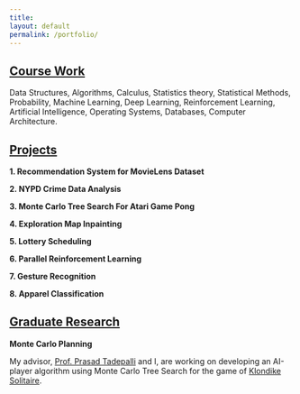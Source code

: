 ```yaml
---
title:
layout: default
permalink: /portfolio/
---
```


## <u>Course Work</u>


Data Structures, Algorithms, Calculus, Statistics theory, Statistical Methods, Probability,  Machine Learning, Deep Learning, Reinforcement Learning, Artificial Intelligence, Operating Systems,
Databases, Computer Architecture.

## <u>Projects</u>

**1.    Recommendation System for MovieLens Dataset**

**2.    NYPD Crime Data Analysis**

**3.    Monte Carlo Tree Search For Atari Game Pong**

**4.    Exploration Map Inpainting**

**5.    Lottery Scheduling**

**6.    Parallel Reinforcement Learning**

**7. 	Gesture Recognition**

**8. 	Apparel Classification**


## <u>Graduate Research</u>

**Monte Carlo Planning** <br/>

My advisor, [Prof. Prasad Tadepalli](http://web.engr.oregonstate.edu/~tadepall/) and I, are working on developing an AI-player algorithm using Monte Carlo Tree Search for the game of [Klondike Solitaire](https://www.solitaire-klondike.com/).